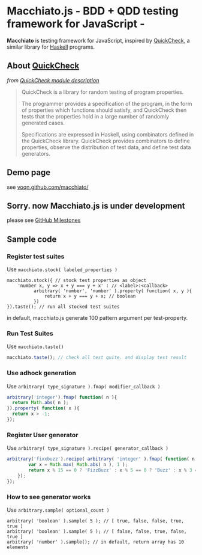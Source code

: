 # Macchiato.js - BDD + QDD testing framework for JavaScript -
**Macchiato** is testing framework for JavaScript, inspired by [QuickCheck](http://hackage.haskell.org/package/QuickCheck-2.4.2), a similar library for [Haskell](http://www.haskell.org/) programs.

## About [QuickCheck](http://hackage.haskell.org/package/QuickCheck-2.4.2)
_from [QuickCheck module description](http://hackage.haskell.org/package/QuickCheck-2.4.2)_

> QuickCheck is a library for random testing of program properties.
> 
> The programmer provides a specification of the program, in the form of properties which functions should satisfy, and QuickCheck then tests that the properties hold in a large number of randomly generated cases.
> 
> Specifications are expressed in Haskell, using combinators defined in the QuickCheck library. QuickCheck provides combinators to define properties, observe the distribution of test data, and define test data generators.

## Demo page
see [voqn.github.com/macchiato/](http://voqn.github.com/macchiato/)

## Sorry. now Macchiato.js is under development
please see [GitHub Milestones](https://github.com/VoQn/macchiato/issues/milestones/)

## Sample code
### Register test suites
Use `macchiato.stock( labeled_properties )`

``` {.javascript}
macchiato.stock({ // stock test properties as object
    'number x, y => x + y === y + x' : // <label>:<callback>
          arbitrary( 'number', 'number' ).property( function( x, y ){
              return x + y === y + x; // boolean
          })
}).taste(); // run all stocked test suites
```

in default, macchiato.js generate 100 pattern argument per test-property.

### Run Test Suites
Use `macchiato.taste()`

```javascript
macchiato.taste(); // check all test quite. and display test result
```

### Use adhock generation
Use `arbitrary( type_signature ).fmap( modifier_callback )`
```javascript
arbitrary('integer').fmap( function( n ){
  return Math.abs( n );
}).property( function( x ){
  return x > -1;
});
```

### Register User generator
Use `arbitrary( type_signature ).recipe( generator_callback )`

```javascript
arbitrary('fixxbuzz').recipe( arbitrary( 'integer' ).fmap( function( n ){
        var x = Math.max( Math.abs( n ), 1 );
        return x % 15 == 0 ? 'FizzBuzz' : x % 5 == 0 ? 'Buzz' : x % 3 == 0 ? 'Fizz' : x;
    });
});
```

### How to see generator works
Use `arbitrary.sample( optional_count )`

``` {.javascript}
arbitrary( 'boolean' ).sample( 5 ); // [ true, false, false, true, true ]
arbitrary( 'boolean' ).sample( 5 ); // [ false, false, true, false, true ]
arbitrary( 'number' ).sample(); // in default, return array has 10 elements
```

